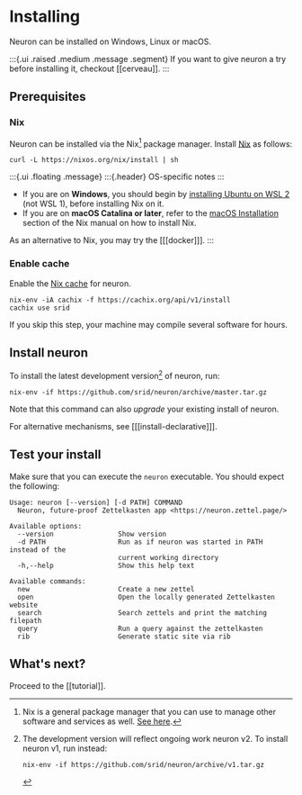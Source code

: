 # Installing

Neuron can be installed on Windows, Linux or macOS.

:::{.ui .raised .medium .message .segment}
If you want to give neuron a try before installing it, checkout [[cerveau]].
:::

## Prerequisites

### Nix

Neuron can be installed via the Nix[^nix] package manager. Install [Nix](https://nixos.org/) as follows:

``` 
curl -L https://nixos.org/nix/install | sh
```

:::{.ui .floating .message}
:::{.header}
OS-specific notes
:::

* If you are on **Windows**, you should begin by [installing Ubuntu on WSL 2](https://docs.microsoft.com/en-us/windows/wsl/install-win10) (not WSL 1), before installing Nix on it.
* If you are on **macOS Catalina or later**, refer to the [macOS Installation](https://nixos.org/manual/nix/stable/#sect-macos-installation) section of the Nix manual on how to install Nix.

As an alternative to Nix, you may try the [[[docker]]].
:::

[staticbin]: https://github.com/srid/neuron/releases/download/1.0.1.0/neuron-1.0.1.0-linux.tar.gz
 
### Enable cache

Enable the [Nix cache](https://srid.cachix.org/) for neuron.

```
nix-env -iA cachix -f https://cachix.org/api/v1/install
cachix use srid
```

If you skip this step, your machine may compile several software for hours.

## Install neuron

To install the latest development version[^v1] of neuron, run:

```
nix-env -if https://github.com/srid/neuron/archive/master.tar.gz
```

Note that this command can also *upgrade* your existing install of neuron.

For alternative mechanisms, see [[[install-declarative]]].

[^v1]: The development version will reflect ongoing work neuron v2. To install neuron v1, run instead:
    ```
    nix-env -if https://github.com/srid/neuron/archive/v1.tar.gz
    ```

## Test your install

Make sure that you can execute the `neuron` executable. You should expect the following:

```
Usage: neuron [--version] [-d PATH] COMMAND
  Neuron, future-proof Zettelkasten app <https://neuron.zettel.page/>

Available options:
  --version                Show version
  -d PATH                  Run as if neuron was started in PATH instead of the
                           current working directory
  -h,--help                Show this help text

Available commands:
  new                      Create a new zettel
  open                     Open the locally generated Zettelkasten website
  search                   Search zettels and print the matching filepath
  query                    Run a query against the zettelkasten
  rib                      Generate static site via rib
```

## What's next?

Proceed to the [[tutorial]].

[^nix]: Nix is a general package manager that you can use to manage other software and services as well. [See here](https://github.com/srid/neuron/issues/193#issuecomment-629557917).
